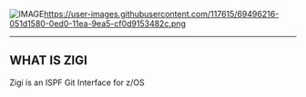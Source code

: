 ![IMAGE](https://user-images.githubusercontent.com/117615/69496216-051d1580-0ed0-11ea-9ea5-cf0d9153482c.png)https://user-images.githubusercontent.com/117615/69496216-051d1580-0ed0-11ea-9ea5-cf0d9153482c.png

---

## WHAT IS ZIGI
Zigi is an ISPF Git Interface for z/OS
